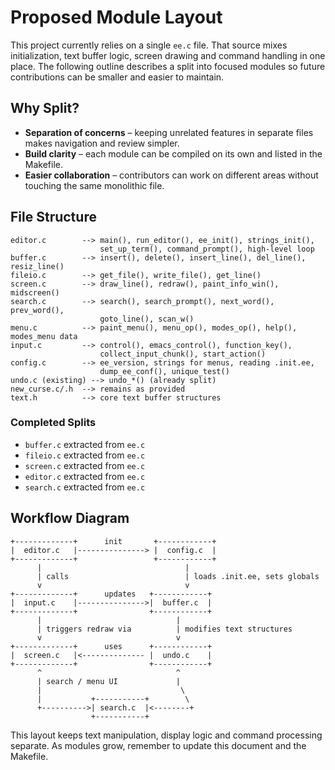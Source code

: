 # Proposed Module Layout

This project currently relies on a single `ee.c` file. That source mixes
initialization, text buffer logic, screen drawing and command handling in one
place. The following outline describes a split into focused modules so future
contributions can be smaller and easier to maintain.

## Why Split?

- **Separation of concerns** – keeping unrelated features in separate files makes
  navigation and review simpler.
- **Build clarity** – each module can be compiled on its own and listed in the
  Makefile.
- **Easier collaboration** – contributors can work on different areas without
  touching the same monolithic file.

## File Structure

```
editor.c        --> main(), run_editor(), ee_init(), strings_init(),
                    set_up_term(), command_prompt(), high-level loop
buffer.c        --> insert(), delete(), insert_line(), del_line(), resiz_line()
fileio.c        --> get_file(), write_file(), get_line()
screen.c        --> draw_line(), redraw(), paint_info_win(), midscreen()
search.c        --> search(), search_prompt(), next_word(), prev_word(),
                    goto_line(), scan_w()
menu.c          --> paint_menu(), menu_op(), modes_op(), help(), modes_menu data
input.c         --> control(), emacs_control(), function_key(),
                    collect_input_chunk(), start_action()
config.c        --> ee_version, strings for menus, reading .init.ee,
                    dump_ee_conf(), unique_test()
undo.c (existing) --> undo_*() (already split)
new_curse.c/.h  --> remains as provided
text.h          --> core text buffer structures
```

### Completed Splits

- `buffer.c` extracted from `ee.c`
- `fileio.c` extracted from `ee.c`
- `screen.c` extracted from `ee.c`
- `editor.c` extracted from `ee.c`
- `search.c` extracted from `ee.c`

## Workflow Diagram

```
+-------------+      init       +------------+
|  editor.c   |---------------> |  config.c  |
+-------------+                 +------------+
      |                                |
      | calls                          | loads .init.ee, sets globals
      v                                v
+-------------+      updates   +------------+
|  input.c    |--------------->|  buffer.c  |
+-------------+                +------------+
      |                              |
      | triggers redraw via          | modifies text structures
      v                              v
+-------------+      uses      +------------+
|  screen.c   |<-------------- |  undo.c    |
+-------------+                +------------+
      ^                              ^
      | search / menu UI             |
      |                               \
      |           +-----------+        \
      +---------->| search.c  |<--------+
                  +-----------+
```

This layout keeps text manipulation, display logic and command processing
separate. As modules grow, remember to update this document and the Makefile.
